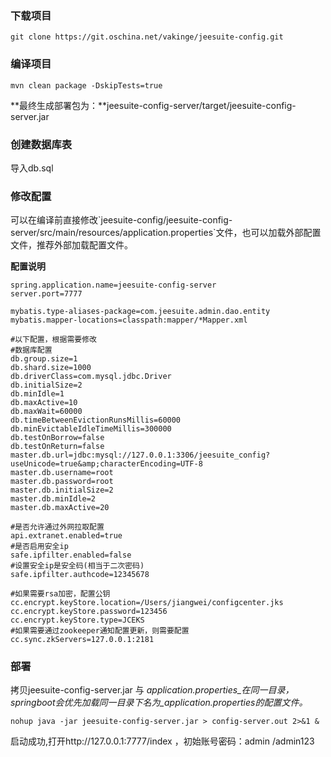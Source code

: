 ### 下载项目

```
git clone https://git.oschina.net/vakinge/jeesuite-config.git
```

### 编译项目

```
mvn clean package -DskipTests=true
```

**最终生成部署包为：**jeesuite-config-server/target/jeesuite-config-server.jar

### 创建数据库表

导入db.sql

### 修改配置

可以在编译前直接修改\`jeesuite-config/jeesuite-config-server/src/main/resources/application.properties\`文件，也可以加载外部配置文件，推荐外部加载配置文件。

**配置说明**

```
spring.application.name=jeesuite-config-server
server.port=7777

mybatis.type-aliases-package=com.jeesuite.admin.dao.entity
mybatis.mapper-locations=classpath:mapper/*Mapper.xml

#以下配置，根据需要修改
#数据库配置
db.group.size=1
db.shard.size=1000
db.driverClass=com.mysql.jdbc.Driver
db.initialSize=2
db.minIdle=1
db.maxActive=10
db.maxWait=60000
db.timeBetweenEvictionRunsMillis=60000
db.minEvictableIdleTimeMillis=300000
db.testOnBorrow=false
db.testOnReturn=false
master.db.url=jdbc:mysql://127.0.0.1:3306/jeesuite_config?useUnicode=true&amp;characterEncoding=UTF-8
master.db.username=root
master.db.password=root
master.db.initialSize=2
master.db.minIdle=2
master.db.maxActive=20

#是否允许通过外网拉取配置
api.extranet.enabled=true
#是否启用安全ip
safe.ipfilter.enabled=false
#设置安全ip是安全码(相当于二次密码)
safe.ipfilter.authcode=12345678

#如果需要rsa加密，配置公钥
cc.encrypt.keyStore.location=/Users/jiangwei/configcenter.jks
cc.encrypt.keyStore.password=123456
cc.encrypt.keyStore.type=JCEKS
#如果需要通过zookeeper通知配置更新，则需要配置
cc.sync.zkServers=127.0.0.1:2181
```

### 部署

拷贝jeesuite-config-server.jar 与 _application.properties_在同一目录，springboot会优先加载同一目录下名为_application.properties的配置文件。_

```
nohup java -jar jeesuite-config-server.jar > config-server.out 2>&1 &
```

启动成功,打开http://127.0.0.1:7777/index ，初始账号密码：admin /admin123

